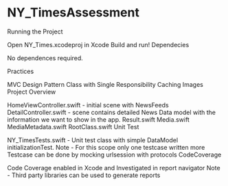 # NY_TimesAssessment
Running the Project

Open NY_Times.xcodeproj in Xcode
Build and run!
Dependecies

No dependences required.

Practices

MVC Design Pattern
Class with Single Responsibility
Caching Images
Project Overview

HomeViewController.swift - initial scene with NewsFeeds
DetailController.swift - scene contains detailed News
Data model with the information we want to show in the app.
Result.swift
Media.swift
MediaMetadata.swift
RootClass.swift
Unit Test

NY_TimesTests.swift - Unit test class with simple DataModel initializationTest. Note - For this scope only one testcase written more Testcase can be done by mocking urlsession with protocols
CodeCoverage

Code Coverage enabled in Xcode and Investigated in report navigator Note - Third party libraries can be used to generate reports
